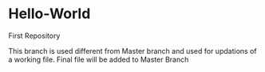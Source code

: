# Hello-World
First Repository

This branch is used different from Master branch and used for updations of a working file.
Final file will be added to Master Branch
